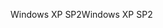 <span data-ttu-id="c21bf-101">Windows XP SP2</span><span class="sxs-lookup"><span data-stu-id="c21bf-101">Windows XP SP2</span></span>